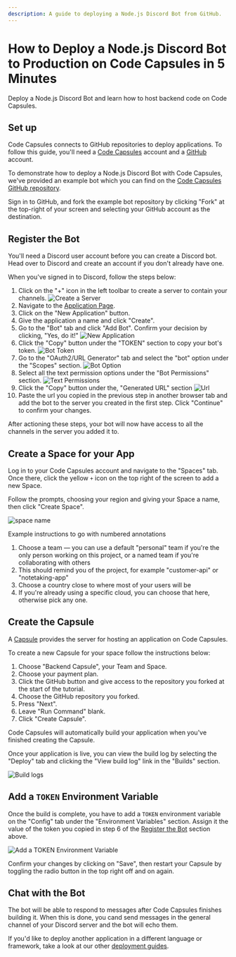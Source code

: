 ```yaml
---
description: A guide to deploying a Node.js Discord Bot from GitHub.
---
```


# How to Deploy a Node.js Discord Bot to Production on Code Capsules in 5 Minutes

Deploy a Node.js Discord Bot and learn how to host backend code on Code Capsules.

## Set up

Code Capsules connects to GitHub repositories to deploy applications. To follow this guide, you'll need a [Code Capsules](https://codecapsules.io/) account and a [GitHub](https://github.com/) account.

To demonstrate how to deploy a Node.js Discord Bot with Code Capsules, we've provided an example bot which you can find on the [Code Capsules GitHub repository](https://github.com/codecapsules-io/nodejs-discord-echobot).

Sign in to GitHub, and fork the example bot repository by clicking "Fork" at the top-right of your screen and selecting your GitHub account as the destination.

## Register the Bot

You'll need a Discord user account before you can create a Discord bot. Head over to Discord and create an account if you don't already have one.

When you've signed in to Discord, follow the steps below:

1. Click on the "+" icon in the left toolbar to create a server to contain your channels.
![Create a Server](../.gitbook/assets/chatbots/plus-icon.png)
2. Navigate to the [Application Page](https://discord.com/developers/applications).
3. Click on the "New Application" button.
4. Give the application a name and click "Create".
5. Go to the "Bot" tab and click "Add Bot". Confirm your decision by clicking, "Yes, do it!"
![New Application](../.gitbook/assets/chatbots/add-bot.png)
6. Click the "Copy" button under the "TOKEN" section to copy your bot's token. 
![Bot Token](../.gitbook/assets/chatbots/token.png)
7. Go to the "OAuth2/URL Generator" tab and select the "bot" option under the "Scopes" section. 
![Bot Option](../.gitbook/assets/chatbots/bot-option.png)
8. Select all the text permission options under the "Bot Permissions" section.
![Text Permissions](../.gitbook/assets/chatbots/text-permissions.png)
9. Click the "Copy" button under the, "Generated URL" section
![Url](../.gitbook/assets/chatbots/url.png)
10. Paste the url you copied in the previous step in another browser tab and add the bot to the server you created in the first step. Click "Continue" to confirm your changes. 

After actioning these steps, your bot will now have access to all the channels in the server you added it to.

## Create a Space for your App

Log in to your Code Capsules account and navigate to the "Spaces" tab. Once there, click the yellow `+` icon on the top right of the screen to add a new Space. 

Follow the prompts, choosing your region and giving your Space a name, then click "Create Space".

![space name](../.gitbook/assets/chatbots/space-name.png)

Example instructions to go with numbered annotations
1. Choose a team — you can use a default "personal" team if you're the only person working on this project, or a named team if you're collaborating with others
2. This should remind you of the project, for example "customer-api" or "notetaking-app"
3. Choose a country close to where most of your users will be
4. If you're already using a specific cloud, you can choose that here, otherwise pick any one.

## Create the Capsule

A [Capsule](https://codecapsules.io/docs/FAQ/what-is-a-capsule/) provides the server for hosting an application on Code Capsules.

To create a new Capsule for your space follow the instructions below:

1. Choose "Backend Capsule", your Team and Space.
2. Choose your payment plan.
3. Click the GitHub button and give access to the repository you forked at the start of the tutorial.
4. Choose the GitHub repository you forked.
5. Press "Next".
6. Leave "Run Command" blank.
7. Click "Create Capsule".

Code Capsules will automatically build your application when you've finished creating the Capsule. 

Once your application is live, you can view the build log by selecting the "Deploy" tab and clicking the "View build log" link in the "Builds" section.

![Build logs](../.gitbook/assets/chatbots/backend-capsule-build-logs.png)

## Add a `TOKEN` Environment Variable

Once the build is complete, you have to add a `TOKEN` environment variable on the "Config" tab under the "Environment Variables" section. Assign it the value of the token you copied in step 6 of the [Register the Bot](#register-the-bot) section above. 

![Add a `TOKEN` Environment Variable](../.gitbook/assets/chatbots/token-env-var.png)

Confirm your changes by clicking on "Save", then restart your Capsule by toggling the radio button in the top right off and on again.

## Chat with the Bot

The bot will be able to respond to messages after Code Capsules finishes building it. When this is done, you cand send messages in the general channel of your Discord server and the bot will echo them.

If you'd like to deploy another application in a different language or framework, take a look at our other [deployment guides](/docs/deployment/).